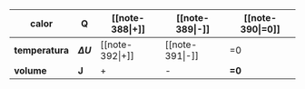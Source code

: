 | calor           | Q              | [[note-388\|+]] | [[note-389\|-]] | [[note-390\|=0]] |
| --------------- | -------------- | --------------- | --------------- | ---------------- |
| **temperatura** | **$\Delta U$** | [[note-392\|+]] | [[note-391\|-]] | =0               |
| **volume**      | **J**          | +               | -               | **=0**           |
